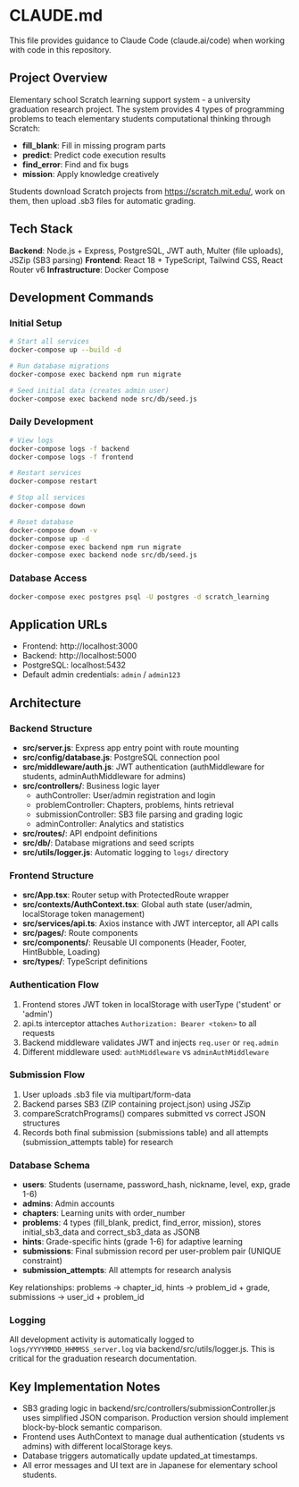 # CLAUDE.md

This file provides guidance to Claude Code (claude.ai/code) when working with code in this repository.

## Project Overview

Elementary school Scratch learning support system - a university graduation research project. The system provides 4 types of programming problems to teach elementary students computational thinking through Scratch:
- **fill_blank**: Fill in missing program parts
- **predict**: Predict code execution results
- **find_error**: Find and fix bugs
- **mission**: Apply knowledge creatively

Students download Scratch projects from https://scratch.mit.edu/, work on them, then upload .sb3 files for automatic grading.

## Tech Stack

**Backend**: Node.js + Express, PostgreSQL, JWT auth, Multer (file uploads), JSZip (SB3 parsing)
**Frontend**: React 18 + TypeScript, Tailwind CSS, React Router v6
**Infrastructure**: Docker Compose

## Development Commands

### Initial Setup
```bash
# Start all services
docker-compose up --build -d

# Run database migrations
docker-compose exec backend npm run migrate

# Seed initial data (creates admin user)
docker-compose exec backend node src/db/seed.js
```

### Daily Development
```bash
# View logs
docker-compose logs -f backend
docker-compose logs -f frontend

# Restart services
docker-compose restart

# Stop all services
docker-compose down

# Reset database
docker-compose down -v
docker-compose up -d
docker-compose exec backend npm run migrate
docker-compose exec backend node src/db/seed.js
```

### Database Access
```bash
docker-compose exec postgres psql -U postgres -d scratch_learning
```

## Application URLs
- Frontend: http://localhost:3000
- Backend: http://localhost:5000
- PostgreSQL: localhost:5432
- Default admin credentials: `admin` / `admin123`

## Architecture

### Backend Structure
- **src/server.js**: Express app entry point with route mounting
- **src/config/database.js**: PostgreSQL connection pool
- **src/middleware/auth.js**: JWT authentication (authMiddleware for students, adminAuthMiddleware for admins)
- **src/controllers/**: Business logic layer
  - authController: User/admin registration and login
  - problemController: Chapters, problems, hints retrieval
  - submissionController: SB3 file parsing and grading logic
  - adminController: Analytics and statistics
- **src/routes/**: API endpoint definitions
- **src/db/**: Database migrations and seed scripts
- **src/utils/logger.js**: Automatic logging to `logs/` directory

### Frontend Structure
- **src/App.tsx**: Router setup with ProtectedRoute wrapper
- **src/contexts/AuthContext.tsx**: Global auth state (user/admin, localStorage token management)
- **src/services/api.ts**: Axios instance with JWT interceptor, all API calls
- **src/pages/**: Route components
- **src/components/**: Reusable UI components (Header, Footer, HintBubble, Loading)
- **src/types/**: TypeScript definitions

### Authentication Flow
1. Frontend stores JWT token in localStorage with userType ('student' or 'admin')
2. api.ts interceptor attaches `Authorization: Bearer <token>` to all requests
3. Backend middleware validates JWT and injects `req.user` or `req.admin`
4. Different middleware used: `authMiddleware` vs `adminAuthMiddleware`

### Submission Flow
1. User uploads .sb3 file via multipart/form-data
2. Backend parses SB3 (ZIP containing project.json) using JSZip
3. compareScratchPrograms() compares submitted vs correct JSON structures
4. Records both final submission (submissions table) and all attempts (submission_attempts table) for research

### Database Schema
- **users**: Students (username, password_hash, nickname, level, exp, grade 1-6)
- **admins**: Admin accounts
- **chapters**: Learning units with order_number
- **problems**: 4 types (fill_blank, predict, find_error, mission), stores initial_sb3_data and correct_sb3_data as JSONB
- **hints**: Grade-specific hints (grade 1-6) for adaptive learning
- **submissions**: Final submission record per user-problem pair (UNIQUE constraint)
- **submission_attempts**: All attempts for research analysis

Key relationships: problems → chapter_id, hints → problem_id + grade, submissions → user_id + problem_id

### Logging
All development activity is automatically logged to `logs/YYYYMMDD_HHMMSS_server.log` via backend/src/utils/logger.js. This is critical for the graduation research documentation.

## Key Implementation Notes

- SB3 grading logic in backend/src/controllers/submissionController.js uses simplified JSON comparison. Production version should implement block-by-block semantic comparison.
- Frontend uses AuthContext to manage dual authentication (students vs admins) with different localStorage keys.
- Database triggers automatically update updated_at timestamps.
- All error messages and UI text are in Japanese for elementary school students.
